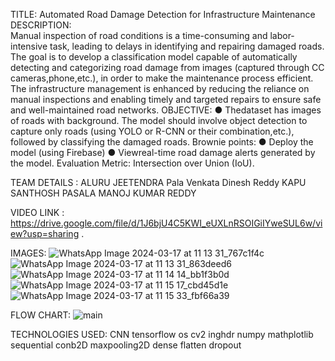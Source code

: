 TITLE: Automated Road Damage Detection for Infrastructure Maintenance                                            
DESCRIPTION:  
    Manual inspection of road conditions is a time-consuming and labor-intensive
 task, leading to delays in identifying and repairing damaged roads. The goal is to
 develop a classification model capable of automatically detecting and
 categorizing road damage from images (captured through CC
 cameras,phone,etc.), in order to make the maintenance process efficient. The
 infrastructure management is enhanced by reducing the reliance on manual
 inspections and enabling timely and targeted repairs to ensure safe and
 well-maintained road networks.
OBJECTIVE:
 ● Thedataset has images of roads with background. The model should
 involve object detection to capture only roads (using YOLO or R-CNN or
 their combination,etc.), followed by classifying the damaged roads.
 Brownie points:
 ● Deploy the model (using Firebase)
 ● Viewreal-time road damage alerts generated by the model.
 Evaluation Metric: Intersection over Union (IoU).
 
TEAM DETAILS :
ALURU JEETENDRA 
Pala Venkata Dinesh Reddy
KAPU SANTHOSH
PASALA MANOJ KUMAR REDDY


VIDEO LINK :
https://drive.google.com/file/d/1J6bjU4C5KWI_eUXLnRSOIGiIYweSUL6w/view?usp=sharing .

IMAGES:
![WhatsApp Image 2024-03-17 at 11 13 31_767c1f4c](https://github.com/knljeethu/IIITDM-vashishthackathon-6thunit/assets/131071607/1a7c59a9-1795-42b5-b8c9-ed3bc539baae)
![WhatsApp Image 2024-03-17 at 11 13 31_863deed6](https://github.com/knljeethu/IIITDM-vashishthackathon-6thunit/assets/131071607/19c848f1-eb8c-4a96-945d-0b93380c1b9a)
![WhatsApp Image 2024-03-17 at 11 14 14_bb1f3b0d](https://github.com/knljeethu/IIITDM-vashishthackathon-6thunit/assets/131071607/913087ac-8185-48bb-a879-11a15721bad0)
![WhatsApp Image 2024-03-17 at 11 15 17_cbd45d1e](https://github.com/knljeethu/IIITDM-vashishthackathon-6thunit/assets/131071607/53a6c580-9e9d-4dde-8b45-f2a0bec178cc)
![WhatsApp Image 2024-03-17 at 11 15 33_fbf66a39](https://github.com/knljeethu/IIITDM-vashishthackathon-6thunit/assets/131071607/dc57502c-28b2-45e4-b0e2-2b2827847ecf)




FLOW CHART:
![main](https://github.com/knljeethu/IIITDM-vashishthackathon-6thunit/assets/131071607/717c293f-ff6f-4683-b2cc-ce369b45f52b)


TECHNOLOGIES USED:
CNN
tensorflow
os
cv2
inghdr
numpy
mathplotlib
sequential
conb2D
maxpooling2D
dense
flatten
dropout

